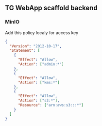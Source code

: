 ## TG WebApp scaffold backend

### MinIO

Add this policy localy for access key

```json
{
  "Version": "2012-10-17",
  "Statement": [
    {
      "Effect": "Allow",
      "Action": ["admin:*"]
    },
    {
      "Effect": "Allow",
      "Action": ["kms:*"]
    },
    {
      "Effect": "Allow",
      "Action": ["s3:*"],
      "Resource": ["arn:aws:s3:::*"]
    }
  ]
}
```
